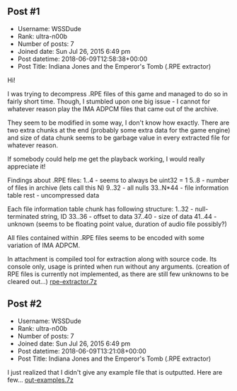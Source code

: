 ## Post #1
- Username: WSSDude
- Rank: ultra-n00b
- Number of posts: 7
- Joined date: Sun Jul 26, 2015 6:49 pm
- Post datetime: 2018-06-09T12:58:38+00:00
- Post Title: Indiana Jones and the Emperor's Tomb (.RPE extractor)

Hi!

I was trying to decompress .RPE files of this game and managed to do so in fairly short time.
Though, I stumbled upon one big issue - I cannot for whatever reason play the IMA ADPCM files that came out of the archive.

They seem to be modified in some way, I don't know how exactly. 
There are two extra chunks at the end (probably some extra data for the game engine) and size of data chunk seems to be garbage value in every extracted file for whatever reason.

If somebody could help me get the playback working, I would really appreciate it!

Findings about .RPE files:
1..4 - seems to always be uint32 = 1
5..8 - number of files in archive (lets call this N)
9..32 - all nulls
33..N*44 - file information table
rest - uncompressed data

Each file information table chunk has following structure:
1..32 - null-terminated string, ID
33..36 - offset to data
37..40 - size of data
41..44 - unknown (seems to be floating point value, duration of audio file possibly?)

All files contained within .RPE files seems to be encoded with some variation of IMA ADPCM.

In attachment is compiled tool for extraction along with source code.
Its console only, usage is printed when run without any arguments.
(creation of RPE files is currently not implemented, as there are still few unknowns to be cleared out...)
[rpe-extractor.7z](https://xentaxbackup.github.io/file/14454_rpe-extractor.7z)
## Post #2
- Username: WSSDude
- Rank: ultra-n00b
- Number of posts: 7
- Joined date: Sun Jul 26, 2015 6:49 pm
- Post datetime: 2018-06-09T13:21:08+00:00
- Post Title: Indiana Jones and the Emperor's Tomb (.RPE extractor)

I just realized that I didn't give any example file that is outputted. 
Here are few...
[out-examples.7z](https://xentaxbackup.github.io/file/14455_out-examples.7z)
